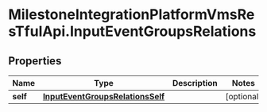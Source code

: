 # MilestoneIntegrationPlatformVmsResTfulApi.InputEventGroupsRelations

## Properties
Name | Type | Description | Notes
------------ | ------------- | ------------- | -------------
**self** | [**InputEventGroupsRelationsSelf**](InputEventGroupsRelationsSelf.md) |  | [optional] 
